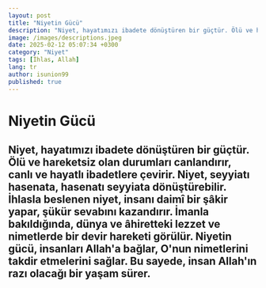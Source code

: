 ```yaml
---
layout: post
title: "Niyetin Gücü"
description: "Niyet, hayatımızı ibadete dönüştüren bir güçtür. Ölü ve hareketsiz olan durumları canlandırır, canlı ve hayatlı ibadetlere çevirir."
image: /images/descriptions.jpeg
date: 2025-02-12 05:07:34 +0300
category: "Niyet" 
tags: [İhlas, Allah] 
lang: tr
author: isunion99
published: true
---
```


# **Niyetin Gücü**
  
Niyet, hayatımızı ibadete dönüştüren bir güçtür. Ölü ve hareketsiz olan durumları canlandırır, canlı ve hayatlı ibadetlere çevirir. Niyet, seyyiatı hasenata, hasenatı seyyiata dönüştürebilir. İhlasla beslenen niyet, insanı daimî bir şâkir yapar, şükür sevabını kazandırır. İmanla bakıldığında, dünya ve âhiretteki lezzet ve nimetlerde bir devir hareketi görülür. Niyetin gücü, insanları Allah'a bağlar, O'nun nimetlerini takdir etmelerini sağlar. Bu sayede, insan Allah'ın razı olacağı bir yaşam sürer.
---
